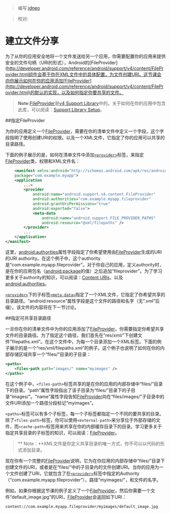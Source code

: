 > 编写:[jdneo](https://github.com/jdneo)

> 校对:

# 建立文件分享

为了从你的应用安全地将一个文件发送给另一个应用，你需要配置你的应用来提供安全的文件句柄（URI的形式），Android的[FileProvider](http://developer.android.com/reference/android/support/v4/content/FileProvider.html组件会基于你在XML文件中的具体配置，为文件创建URI。这节课会向你展示如何在你的应用添加[FileProvider](http://developer.android.com/reference/android/support/v4/content/FileProvider.html)的默认的实现，以及如何指定你要共享的文件。

> **Note:**[FileProvider](http://developer.android.com/reference/android/support/v4/content/FileProvider.html)是[v4 Support Library](http://developer.android.com/tools/support-library/features.html#v4)中的。关于如何在你的应用中包含此库，可以阅读：[Support Library Setup](http://developer.android.com/tools/support-library/setup.html)。

##指定FileProvider

为你的应用定义一个[FileProvider](http://developer.android.com/reference/android/support/v4/content/FileProvider.html)，需要在你的清单文件中定义一个字段，这个字段指明了使用创建URI的权限。以及一个XML文件，它指定了你的应用可以共享的目录路径。

下面的例子展示的是，如何在清单文件中添加[`<provider>`](http://developer.android.com/guide/topics/manifest/provider-element.html)标签，来指定[FileProvider](http://developer.android.com/reference/android/support/v4/content/FileProvider.html)类，权限和XML文件名：

```xml
    <manifest xmlns:android="http://schemas.android.com/apk/res/android"
    package="com.example.myapp">
    <application
        ...>
        <provider
            android:name="android.support.v4.content.FileProvider"
            android:authorities="com.example.myapp.fileprovider"
            android:grantUriPermissions="true"
            android:exported="false">
            <meta-data
                android:name="android.support.FILE_PROVIDER_PATHS"
                android:resource="@xml/filepaths" />
        </provider>
        ...
    </application>
</manifest>
```
这里，[android:authorities](http://developer.android.com/guide/topics/manifest/provider-element.html#auth)属性字段指定了你希望使用由[FileProvider](http://developer.android.com/reference/android/support/v4/content/FileProvider.html)生成的URI的URI authority。在这个例子中，这个authority是“com.example.myapp.fileprovider”。对于你自己的应用，定义authority时，是在你的应用包名（[android:package](http://developer.android.com/guide/topics/manifest/manifest-element.html#package)的值）之后追加“fileprovider”。为了学习更多关于authority的知识，可以阅读：[Content URIs](http://developer.android.com/guide/topics/providers/content-provider-basics.html#ContentURIs)，以及[android:authorities](http://developer.android.com/guide/topics/manifest/provider-element.html#auth)。

[`<provider>`](http://developer.android.com/guide/topics/manifest/provider-element.html)下的子标签[`<meta-data>`](http://developer.android.com/guide/topics/manifest/meta-data-element.html)指定了一个XML文件，它指定了你希望共享的目录路径。“android:resource”属性字段是这个文件的路径和名字（无“.xml”后缀）。该文件的内容将在下一节讨论。

##指定可共享目录路径

一旦你在你的清单文件中为你的应用添加了[FileProvider](http://developer.android.com/reference/android/support/v4/content/FileProvider.html)，你需要指定你希望共享文件的目录路径。为了指定这个路径，我们首先在“res/xml/”下创建文件“filepaths.xml”。在这个文件中，为每一个目录添加一个XML标签。下面的例子展示的是一个“res/xml/filepaths.xml”的例子。这个例子也说明了如何在你的内部存储区域共享一个“files/”目录的子目录：

```xml
<paths>
    <files-path path="images/" name="myimages" />
</paths>
```

在这个例子中，`<files-path>`标签共享的是在你的应用的内部存储中“files/”目录下的目录。“path”属性字段指出了该子目录为“files/”目录下的子目录“images/”。“name”属性字段告知[FileProvider](http://developer.android.com/reference/android/support/v4/content/FileProvider.html)向在“files/images/”子目录中的文件URI添加一个路径分段标记“myimages”。

`<paths>`标签可以有多个子标签，每一个子标签都指定一个不同的要共享的目录。除了`<files-path>`标签，你可以使用`<external-path>`来分享位于外部存储的文件，而`<cache-path>`标签用来共享在你的内部缓存目录下的目录。学习更多关于指定共享目录的子标签的知识，可以阅读：[FileProvider](http://developer.android.com/reference/android/support/v4/content/FileProvider.html)。

>** Note：**XML文件是你定义共享目录的唯一方式，你不可以以代码的形式添加目录。

现在你有一个完整的[FileProvider](http://developer.android.com/reference/android/support/v4/content/FileProvider.html)说明，它为在你应用的内部存储中“files/”目录下创建文件的URI，或者是在“files/”中的子目录内的文件创建URI。当你的应用为一个文件创建了URI，它就包含了在[`<provider>`](http://developer.android.com/guide/topics/manifest/provider-element.html)标签中指定的Authority（“com.example.myapp.fileprovider”），路径“myimages/”，和文件的名字。

例如，如果你根据这节课的例子定义了一个[FileProvider](http://developer.android.com/reference/android/support/v4/content/FileProvider.html)，然后你需要一个文件“default_image.jpg”的URI，[FileProvider](http://developer.android.com/reference/android/support/v4/content/FileProvider.html)会返回如下URI：

```
content://com.example.myapp.fileprovider/myimages/default_image.jpg
```
